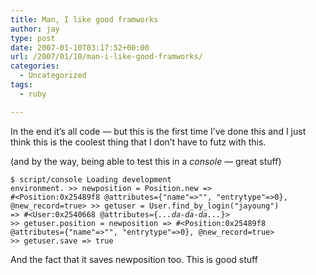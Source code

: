 ```yaml
---
title: Man, I like good framworks
author: jay
type: post
date: 2007-01-10T03:17:52+00:00
url: /2007/01/10/man-i-like-good-framworks/
categories:
  - Uncategorized
tags:
  - ruby

---
```

In the end it’s all code — but this is the first time I’ve done this and I just think this is the coolest thing that I don’t have to futz with this.

(and by the way, being able to test this in a _console_ — great stuff)

 <code class="highlighter-rouge">$ script/console Loading development environment. &gt;&gt; newposition = Position.new =&gt; #&lt;Position:0x25489f8 @attributes={"name"=&gt;"", "entrytype"=&gt;0}, @new_record=true&gt; &gt;&gt; getuser = User.find_by_login("jayoung") =&gt; #&lt;User:0x2540668 @attributes={_...da-da-da..._}&gt; &gt;&gt; getuser.position = newposition =&gt; #&lt;Position:0x25489f8 @attributes={"name"=&gt;"", "entrytype"=&gt;0}, @new_record=true&gt; &gt;&gt; getuser.save =&gt; true </code>

And the fact that it saves newposition too. This is good stuff